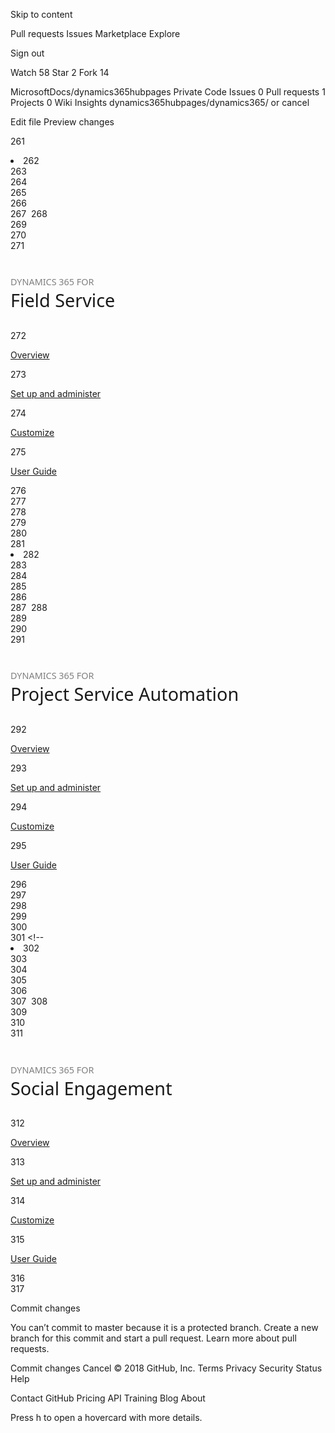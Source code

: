 Skip to content


  
Pull requests 
Issues 
Marketplace 
Explore 




Sign out 


Watch 
58 
Star 
2 
Fork 
14 

MicrosoftDocs/dynamics365hubpages Private 
Code 
Issues 0 
Pull requests 1 
Projects 0 
Wiki 
Insights 
dynamics365hubpages/dynamics365/ or cancel 
   
Edit file Preview changes 


261
                            <li>
262
                                <div class="cardSize">
263
                                    <div class="cardPadding">
264
                                        <div class="card">
265
                                            <div class="cardImageOuter">
266
                                                <div class="cardImage">
267
                                                    <img alt="" src="images/dynamics-field-service.svg">
268
                                                </div>
269
                                            </div>
270
                                            <div class="cardText">
271
                                                <h3 style="font-size: 1.8rem; font-weight: 500; font-family: segoe-ui,'Segoe UI','Segoe WP',Frutiger,'Helvetica Neue',Helvetica,sans-serif"><span style="font-size :50%; color: #7f7f7f">DYNAMICS 365 FOR</span><br />Field Service</h3>
272
                                                <p><a href="https://go.microsoft.com/fwlink/p/?linkid=848450">Overview</a></p>
273
                                                <p><a href="https://go.microsoft.com/fwlink/p/?linkid=859359">Set up and administer</a></p>
274
                                                <p><a href="https://go.microsoft.com/fwlink/p/?linkid=859355">Customize</a></p>
275
                                                <p><a href="https://go.microsoft.com/fwlink/p/?linkid=848451">User Guide</a></p>
276
                                            </div>
277
                                        </div>
278
                                    </div>
279
                                </div>
280
                            </li>
281
                            <li>
282
                                <div class="cardSize">
283
                                    <div class="cardPadding">
284
                                        <div class="card">
285
                                            <div class="cardImageOuter">
286
                                                <div class="cardImage">
287
                                                    <img alt="" src="images/dynamics-project-services.svg">
288
                                                </div>
289
                                            </div>
290
                                            <div class="cardText">
291
                                                <h3 style="font-size:1.8rem; font-weight: 500; font-family: segoe-ui,'Segoe UI','Segoe WP',Frutiger,'Helvetica Neue',Helvetica,sans-serif"><span style="font-size: 50%; color: #7f7f7f">DYNAMICS 365 FOR</span><br />Project Service Automation</h3>
292
                                                <p><a href="https://go.microsoft.com/fwlink/p/?linkid=848452">Overview</a></p>
293
                                                <p><a href="https://go.microsoft.com/fwlink/p/?linkid=824628">Set up and administer</a></p>
294
                                                <p><a href="https://go.microsoft.com/fwlink/p/?linkid=859355">Customize</a></p>
295
                                                <p><a href="https://go.microsoft.com/fwlink/p/?linkid=848453">User Guide</a></p>
296
                                            </div>
297
                                        </div>
298
                                    </div>
299
                                </div>
300
                            </li>
301
                            <!--<li>
302
                                <div class="cardSize">
303
                                    <div class="cardPadding">
304
                                        <div class="card">
305
                                            <div class="cardImageOuter">
306
                                                <div class="cardImage">
307
                                                    <img alt="" src="images/dynamics-project-services.svg">
308
                                                </div>
309
                                            </div>
310
                                            <div class="cardText">
311
                                                <h3 style="font-size:1.8rem; font-weight: 500; font-family: segoe-ui,'Segoe UI','Segoe WP',Frutiger,'Helvetica Neue',Helvetica,sans-serif"><span style="font-size: 50%; color: #7f7f7f">DYNAMICS 365 FOR</span><br />Social Engagement</h3>
312
                                                <p><a href="">Overview</a></p>
313
                                                <p><a href="">Set up and administer</a></p>
314
                                                <p><a href="">Customize</a></p>
315
                                                <p><a href="">User Guide</a></p>
316
                                            </div>
317
                                        </div>



Commit changes
 
 

You can’t commit to master because it is a protected branch. 
Create a new branch for this commit and start a pull request. Learn more about pull requests. 

 
Commit changes Cancel 
© 2018 GitHub, Inc.
Terms
Privacy
Security
Status
Help

Contact GitHub
Pricing
API
Training
Blog
About

Press h to open a hovercard with more details. 